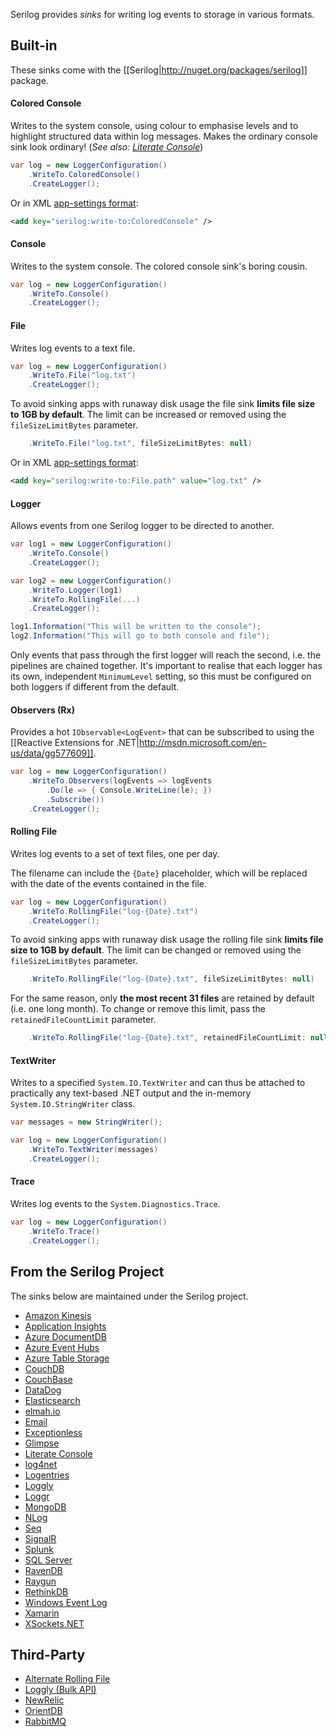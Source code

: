 Serilog provides _sinks_ for writing log events to storage in various formats.

## Built-in

These sinks come with the [[Serilog|http://nuget.org/packages/serilog]] package.

#### Colored Console

Writes to the system console, using colour to emphasise levels and to highlight structured data within log messages. Makes the ordinary console sink look ordinary! (_See also: [Literate Console](https://github.com/serilog/serilog-sinks-literate)_)

```csharp
var log = new LoggerConfiguration()
    .WriteTo.ColoredConsole()
    .CreateLogger();
```
Or in XML [app-settings format](https://github.com/serilog/serilog/wiki/AppSettings):

```xml
<add key="serilog:write-to:ColoredConsole" />
```

#### Console

Writes to the system console. The colored console sink's boring cousin.

```csharp
var log = new LoggerConfiguration()
    .WriteTo.Console()
    .CreateLogger();
```

#### File

Writes log events to a text file.

```csharp
var log = new LoggerConfiguration()
    .WriteTo.File("log.txt")
    .CreateLogger();
```

To avoid sinking apps with runaway disk usage the file sink **limits file size to 1GB by default**. The limit can be increased or removed using the `fileSizeLimitBytes` parameter.

```csharp
    .WriteTo.File("log.txt", fileSizeLimitBytes: null)
```

Or in XML [app-settings format](https://github.com/serilog/serilog/wiki/AppSettings):

```xml
<add key="serilog:write-to:File.path" value="log.txt" />
```

#### Logger

Allows events from one Serilog logger to be directed to another.

```csharp
var log1 = new LoggerConfiguration()
    .WriteTo.Console()
    .CreateLogger();

var log2 = new LoggerConfiguration()
    .WriteTo.Logger(log1)
    .WriteTo.RollingFile(...)
    .CreateLogger();

log1.Information("This will be written to the console");
log2.Information("This will go to both console and file");
```

Only events that pass through the first logger will reach the second, i.e. the pipelines are chained together. It's important to realise that each logger has its own, independent `MinimumLevel` setting, so this must be configured on both loggers if different from the default.

#### Observers (Rx)

Provides a hot `IObservable<LogEvent>` that can be subscribed to using the 
[[Reactive Extensions for .NET|http://msdn.microsoft.com/en-us/data/gg577609]].

```csharp
var log = new LoggerConfiguration()
    .WriteTo.Observers(logEvents => logEvents
        .Do(le => { Console.WriteLine(le); })
        .Subscribe())
    .CreateLogger();
```

#### Rolling File

Writes log events to a set of text files, one per day.

The filename can include the `{Date}` placeholder, which will be replaced with the date of the events contained in the file.

```csharp
var log = new LoggerConfiguration()
    .WriteTo.RollingFile("log-{Date}.txt")
    .CreateLogger();
```

To avoid sinking apps with runaway disk usage the rolling file sink **limits file size to 1GB by default**. The limit can be changed or removed using the `fileSizeLimitBytes` parameter.

```csharp
    .WriteTo.RollingFile("log-{Date}.txt", fileSizeLimitBytes: null)
```

For the same reason, only **the most recent 31 files** are retained by default (i.e. one long month). To change or remove this limit, pass the `retainedFileCountLimit` parameter.

```csharp
    .WriteTo.RollingFile("log-{Date}.txt", retainedFileCountLimit: null)
```

#### TextWriter

Writes to a specified `System.IO.TextWriter` and can thus be attached to practically any text-based .NET output and the in-memory `System.IO.StringWriter` class.

```csharp
var messages = new StringWriter();

var log = new LoggerConfiguration()
    .WriteTo.TextWriter(messages)
    .CreateLogger();
```

#### Trace

Writes log events to the `System.Diagnostics.Trace`.

```csharp
var log = new LoggerConfiguration()
    .WriteTo.Trace()
    .CreateLogger();
```

## From the Serilog Project

The sinks below are maintained under the Serilog project.

 * [Amazon Kinesis](https://github.com/serilog/serilog-sinks-amazonkinesis)
 * [Application Insights](https://github.com/serilog/serilog-sinks-applicationinsights) 
 * [Azure DocumentDB](https://github.com/serilog/serilog-sinks-azuredocumentdb) 
 * [Azure Event Hubs](https://github.com/serilog/serilog-sinks-azureeventhub)
 * [Azure Table Storage](https://github.com/serilog/serilog-sinks-azuretablestorage) 
 * [CouchDB](https://github.com/serilog/serilog-sinks-couchdb) 
 * [CouchBase](https://github.com/serilog/serilog-sinks-couchbase)
 * [DataDog](https://github.com/serilog/serilog-sinks-datadog)
 * [Elasticsearch](https://github.com/serilog/serilog-sinks-elasticsearch) 
 * [elmah.io](https://github.com/serilog/serilog-sinks-elmahio) 
 * [Email](https://github.com/serilog/serilog-sinks-email)
 * [Exceptionless](https://github.com/serilog/serilog-sinks-exceptionless) 
 * [Glimpse](https://github.com/serilog/serilog-sinks-glimpse)
 * [Literate Console](https://github.com/serilog/serilog-sinks-literate)
 * [log4net](https://github.com/serilog/serilog-sinks-log4net) 
 * [Logentries](https://github.com/serilog/serilog-sinks-logentries) 
 * [Loggly](https://github.com/serilog/serilog-sinks-loggly)
 * [Loggr](https://github.com/serilog/serilog-sinks-loggr) 
 * [MongoDB](https://github.com/serilog/serilog-sinks-mongodb)
 * [NLog](https://github.com/serilog/serilog-sinks-nlog)
 * [Seq](https://github.com/serilog/serilog-sinks-seq) 
 * [SignalR](https://github.com/serilog/serilog-sinks-signalr) 
 * [Splunk](https://github.com/serilog/serilog-sinks-splunk)
 * [SQL Server](https://github.com/serilog/serilog-sinks-mssqlserver)
 * [RavenDB](https://github.com/serilog/serilog-sinks-ravendb) 
 * [Raygun](https://github.com/serilog/serilog-sinks-raygun) 
 * [RethinkDB](https://github.com/serilog/serilog-sinks-rethinkdb)
 * [Windows Event Log](https://github.com/serilog/serilog-sinks-eventlog) 
 * [Xamarin](https://github.com/serilog/serilog-sinks-xamarin)
 * [XSockets.NET](https://github.com/serilog/serilog-sinks-xsockets)

## Third-Party

 * [Alternate Rolling File](https://github.com/bedegaming/sinks-rollingfile)
 * [Loggly (Bulk API)](https://github.com/samirahmed/serilog.LogglyBulkSink)
 * [NewRelic](https://github.com/Applicita/serilog-sinks-newrelic)
 * [OrientDB](https://github.com/dev-informatics/Serilog.Sinks.OrientDB)
 * [RabbitMQ](https://github.com/sonicjolt/serilog-sinks-rabbitmq)
